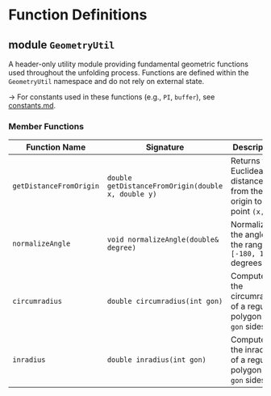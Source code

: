 # Function Definitions
## module `GeometryUtil`
A header-only utility module providing fundamental geometric functions used throughout the unfolding process.
Functions are defined within the `GeometryUtil` namespace and do not rely on external state.

→ For constants used in these functions (e.g., `PI`, `buffer`), see [constants.md](constants.md).

### Member Functions
| Function Name | Signature | Description |
| --- | --- | --- |
| `getDistanceFromOrigin` | `double getDistanceFromOrigin(double x, double y)` | Returns the Euclidean distance from the origin to the point `(x, y)`. |
| `normalizeAngle` | `void normalizeAngle(double& degree)` | Normalizes the angle to the range `[-180, 180]` degrees. |
| `circumradius` | `double circumradius(int gon)` | Computes the circumradius of a regular polygon with `gon` sides. |
| `inradius` | `double inradius(int gon)` | Computes the inradius of a regular polygon with `gon` sides. |
